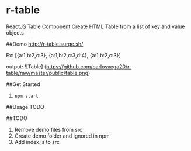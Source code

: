 # r-table

ReactJS Table Component
Create HTML Table from a list of key and value objects

##Demo
http://r-table.surge.sh/

Ex:
[{a:1,b:2,c:3}, {a:1,b:2,c:3,d:4}, {a:1,b:2,c:3}]

output:
![Table]
(https://github.com/carlosvega20/r-table/raw/master/public/table.png)

##Get Started
1. `npm start`

##Usage
TODO

##TODO
1. Remove demo files from src
2. Create demo folder and ignored in npm
3. Add index.js to src
